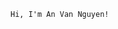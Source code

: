 ```html
Hi, I'm An Van Nguyen!
```
<!--
<p align="center">
  <a href="https://skillicons.dev">
    <img src="https://skillicons.dev/icons?i=nodejs,react,flutter,reactative"/>
  </a>
</p>
<!-- typescript,nextjs,angular, -->
